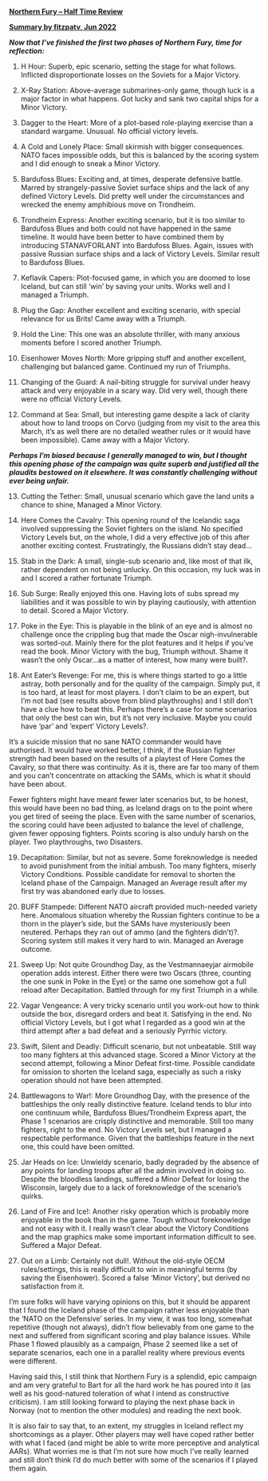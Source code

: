 **<u>Northern Fury – Half Time Review</u>**

**<u>Summary by fitzpatv, Jun 2022</u>**

***Now that I’ve finished the first two phases of Northern Fury, time
for reflection:***  
  
1. H Hour: Superb, epic scenario, setting the stage for what follows.
Inflicted disproportionate losses on the Soviets for a Major Victory.  
  
2. X-Ray Station: Above-average submarines-only game, though luck is a
major factor in what happens. Got lucky and sank two capital ships for a
Minor Victory.  
  
3. Dagger to the Heart: More of a plot-based role-playing exercise than
a standard wargame. Unusual. No official victory levels.  
  
4. A Cold and Lonely Place: Small skirmish with bigger consequences.
NATO faces impossible odds, but this is balanced by the scoring system
and I did enough to sneak a Minor Victory.  
  
5. Bardufoss Blues: Exciting and, at times, desperate defensive battle.
Marred by strangely-passive Soviet surface ships and the lack of any
defined Victory Levels. Did pretty well under the circumstances and
wrecked the enemy amphibious move on Trondheim.  
  
6. Trondheim Express: Another exciting scenario, but it is too similar
to Bardufoss Blues and both could not have happened in the same
timeline. It would have been better to have combined them by introducing
STANAVFORLANT into Bardufoss Blues. Again, issues with passive Russian
surface ships and a lack of Victory Levels. Similar result to Bardufoss
Blues.  
  
7. Keflavik Capers: Plot-focused game, in which you are doomed to lose
Iceland, but can still ‘win’ by saving your units. Works well and I
managed a Triumph.  
  
8. Plug the Gap: Another excellent and exciting scenario, with special
relevance for us Brits! Came away with a Triumph.  
  
9. Hold the Line: This one was an absolute thriller, with many anxious
moments before I scored another Triumph.  
  
10. Eisenhower Moves North: More gripping stuff and another excellent,
challenging but balanced game. Continued my run of Triumphs.  
  
11. Changing of the Guard: A nail-biting struggle for survival under
heavy attack and very enjoyable in a scary way. Did very well, though
there were no official Victory Levels.  
  
12. Command at Sea: Small, but interesting game despite a lack of
clarity about how to land troops on Corvo (judging from my visit to the
area this March, it’s as well there are no detailed weather rules or it
would have been impossible). Came away with a Major Victory.  
  
***Perhaps I’m biased because I generally managed to win, but I thought
this opening phase of the campaign was quite superb and justified all
the plaudits bestowed on it elsewhere. It was constantly challenging
without ever being unfair.***  
  
13. Cutting the Tether: Small, unusual scenario which gave the land
units a chance to shine, Managed a Minor Victory.  
  
14. Here Comes the Cavalry: This opening round of the Icelandic saga
involved suppressing the Soviet fighters on the island. No specified
Victory Levels but, on the whole, I did a very effective job of this
after another exciting contest. Frustratingly, the Russians didn’t stay
dead…  
  
15. Stab in the Dark: A small, single-sub scenario and, like most of
that ilk, rather dependent on not being unlucky. On this occasion, my
luck was in and I scored a rather fortunate Triumph.  
  
16. Sub Surge: Really enjoyed this one. Having lots of subs spread my
liabilities and it was possible to win by playing cautiously, with
attention to detail. Scored a Major Victory.  
  
17. Poke in the Eye: This is playable in the blink of an eye and is
almost no challenge once the crippling bug that made the Oscar
nigh-invulnerable was sorted-out. Mainly there for the plot features and
it helps if you’ve read the book. Minor Victory with the bug, Triumph
without. Shame it wasn’t the only Oscar...as a matter of interest, how
many were built?.  
  
18. Ant Eater’s Revenge: For me, this is where things started to go a
little astray, both personally and for the quality of the campaign.
Simply put, it is too hard, at least for most players. I don’t claim to
be an expert, but I’m not bad (see results above from blind
playthroughs) and I still don’t have a clue how to beat this. Perhaps
there’s a case for some scenarios that only the best can win, but it’s
not very inclusive. Maybe you could have ‘par’ and ‘expert’ Victory
Levels?.  
  
It’s a suicide mission that no sane NATO commander would have
authorised. It would have worked better, I think, if the Russian fighter
strength had been based on the results of a playtest of Here Comes the
Cavalry, so that there was continuity. As it is, there are far too many
of them and you can’t concentrate on attacking the SAMs, which is what
it should have been about.  
  
Fewer fighters might have meant fewer later scenarios but, to be honest,
this would have been no bad thing, as Iceland drags on to the point
where you get tired of seeing the place. Even with the same number of
scenarios, the scoring could have been adjusted to balance the level of
challenge, given fewer opposing fighters. Points scoring is also unduly
harsh on the player. Two playthroughs, two Disasters.  
  
19. Decapitation: Similar, but not as severe. Some foreknowledge is
needed to avoid punishment from the initial ambush. Too many fighters,
miserly Victory Conditions. Possible candidate for removal to shorten
the Iceland phase of the Campaign. Managed an Average result after my
first try was abandoned early due to losses.  
  
20. BUFF Stampede: Different NATO aircraft provided much-needed variety
here. Anomalous situation whereby the Russian fighters continue to be a
thorn in the player’s side, but the SAMs have mysteriously been
neutered. Perhaps they ran out of ammo (and the fighters didn’t)?.
Scoring system still makes it very hard to win. Managed an Average
outcome.  
  
21. Sweep Up: Not quite Groundhog Day, as the Vestmannaeyjar airmobile
operation adds interest. Either there were two Oscars (three, counting
the one sunk in Poke in the Eye) or the same one somehow got a full
reload after Decapitation. Battled through for my first Triumph in a
while.  
  
22. Vagar Vengeance: A very tricky scenario until you work-out how to
think outside the box, disregard orders and beat it. Satisfying in the
end. No official Victory Levels, but I got what I regarded as a good win
at the third attempt after a bad defeat and a seriously Pyrrhic
victory.  
  
23. Swift, Silent and Deadly: Difficult scenario, but not unbeatable.
Still way too many fighters at this advanced stage. Scored a Minor
Victory at the second attempt, following a Minor Defeat first-time.
Possible candidate for omission to shorten the Iceland saga, especially
as such a risky operation should not have been attempted.  
  
24. Battlewagons to War!: More Groundhog Day, with the presence of the
battleships the only really distinctive feature. Iceland tends to blur
into one continuum while, Bardufoss Blues/Trondheim Express apart, the
Phase 1 scenarios are crisply distinctive and memorable. Still too many
fighters, right to the end. No Victory Levels set, but I managed a
respectable performance. Given that the battleships feature in the next
one, this could have been omitted.  
  
25. Jar Heads on Ice: Unwieldy scenario, badly degraded by the absence
of any points for landing troops after all the admin involved in doing
so. Despite the bloodless landings, suffered a Minor Defeat for losing
the Wisconsin, largely due to a lack of foreknowledge of the scenario’s
quirks.  
  
26. Land of Fire and Ice!: Another risky operation which is probably
more enjoyable in the book than in the game. Tough without foreknowledge
and not easy with it. I really wasn’t clear about the Victory Conditions
and the map graphics make some important information difficult to see.
Suffered a Major Defeat.  
  
27. Out on a Limb: Certainly not dull!. Without the old-style OECM
rules/settings, this is really difficult to win in meaningful terms (by
saving the Eisenhower). Scored a false ‘Minor Victory’, but derived no
satisfaction from it.  
  
I’m sure folks will have varying opinions on this, but it should be
apparent that I found the Iceland phase of the campaign rather less
enjoyable than the ‘NATO on the Defensive’ series. In my view, it was
too long, somewhat repetitive (though not always), didn’t flow
believably from one game to the next and suffered from significant
scoring and play balance issues. While Phase 1 flowed plausibly as a
campaign, Phase 2 seemed like a set of separate scenarios, each one in a
parallel reality where previous events were different.  
  
Having said this, I still think that Northern Fury is a splendid, epic
campaign and am very grateful to Bart for all the hard work he has
poured into it (as well as his good-natured toleration of what I intend
as constructive criticism). I am still looking forward to playing the
next phase back in Norway (not to mention the other modules) and reading
the next book.  
  
It is also fair to say that, to an extent, my struggles in Iceland
reflect my shortcomings as a player. Other players may well have coped
rather better with what I faced (and might be able to write more
perceptive and analytical AARs). What worries me is that I’m not sure
how much I’ve really learned and still don’t think I’d do much better
with some of the scenarios if I played them again.
